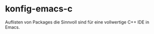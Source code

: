 # konfig-emacs-c
Auflisten von Packages die Sinnvoll sind für eine vollwertige C++ IDE in Emacs.

  
